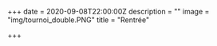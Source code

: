 +++
date = 2020-09-08T22:00:00Z
description = ""
image = "img/tournoi_double.PNG"
title = "Rentrée"

+++
